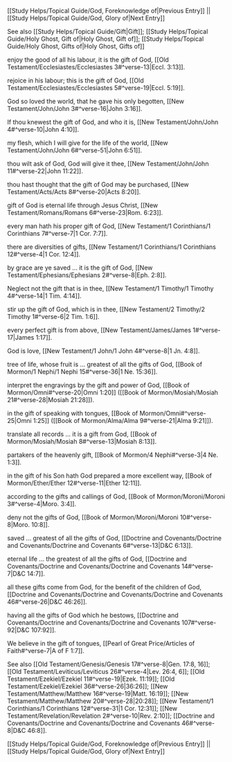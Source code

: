 [[Study Helps/Topical Guide/God, Foreknowledge of|Previous Entry]]  ||  [[Study Helps/Topical Guide/God, Glory of|Next Entry]]

 See also [[Study Helps/Topical Guide/Gift|Gift]]; [[Study Helps/Topical Guide/Holy Ghost, Gift of|Holy Ghost, Gift of]]; [[Study Helps/Topical Guide/Holy Ghost, Gifts of|Holy Ghost, Gifts of]]

 enjoy the good of all his labour, it is the gift of God, [[Old Testament/Ecclesiastes/Ecclesiastes 3#^verse-13|Eccl. 3:13]].

 rejoice in his labour; this is the gift of God, [[Old Testament/Ecclesiastes/Ecclesiastes 5#^verse-19|Eccl. 5:19]].

 God so loved the world, that he gave his only begotten, [[New Testament/John/John 3#^verse-16|John 3:16]].

 If thou knewest the gift of God, and who it is, [[New Testament/John/John 4#^verse-10|John 4:10]].

 my flesh, which I will give for the life of the world, [[New Testament/John/John 6#^verse-51|John 6:51]].

 thou wilt ask of God, God will give it thee, [[New Testament/John/John 11#^verse-22|John 11:22]].

 thou hast thought that the gift of God may be purchased, [[New Testament/Acts/Acts 8#^verse-20|Acts 8:20]].

 gift of God is eternal life through Jesus Christ, [[New Testament/Romans/Romans 6#^verse-23|Rom. 6:23]].

 every man hath his proper gift of God, [[New Testament/1 Corinthians/1 Corinthians 7#^verse-7|1 Cor. 7:7]].

 there are diversities of gifts, [[New Testament/1 Corinthians/1 Corinthians 12#^verse-4|1 Cor. 12:4]].

 by grace are ye saved ... it is the gift of God, [[New Testament/Ephesians/Ephesians 2#^verse-8|Eph. 2:8]].

 Neglect not the gift that is in thee, [[New Testament/1 Timothy/1 Timothy 4#^verse-14|1 Tim. 4:14]].

 stir up the gift of God, which is in thee, [[New Testament/2 Timothy/2 Timothy 1#^verse-6|2 Tim. 1:6]].

 every perfect gift is from above, [[New Testament/James/James 1#^verse-17|James 1:17]].

 God is love, [[New Testament/1 John/1 John 4#^verse-8|1 Jn. 4:8]].

 tree of life, whose fruit is ... greatest of all the gifts of God, [[Book of Mormon/1 Nephi/1 Nephi 15#^verse-36|1 Ne. 15:36]].

 interpret the engravings by the gift and power of God, [[Book of Mormon/Omni#^verse-20|Omni 1:20]] ([[Book of Mormon/Mosiah/Mosiah 21#^verse-28|Mosiah 21:28]]).

 in the gift of speaking with tongues, [[Book of Mormon/Omni#^verse-25|Omni 1:25]] ([[Book of Mormon/Alma/Alma 9#^verse-21|Alma 9:21]]).

 translate all records ... it is a gift from God, [[Book of Mormon/Mosiah/Mosiah 8#^verse-13|Mosiah 8:13]].

 partakers of the heavenly gift, [[Book of Mormon/4 Nephi#^verse-3|4 Ne. 1:3]].

 in the gift of his Son hath God prepared a more excellent way, [[Book of Mormon/Ether/Ether 12#^verse-11|Ether 12:11]].

 according to the gifts and callings of God, [[Book of Mormon/Moroni/Moroni 3#^verse-4|Moro. 3:4]].

 deny not the gifts of God, [[Book of Mormon/Moroni/Moroni 10#^verse-8|Moro. 10:8]].

 saved ... greatest of all the gifts of God, [[Doctrine and Covenants/Doctrine and Covenants/Doctrine and Covenants 6#^verse-13|D&C 6:13]].

 eternal life ... the greatest of all the gifts of God, [[Doctrine and Covenants/Doctrine and Covenants/Doctrine and Covenants 14#^verse-7|D&C 14:7]].

 all these gifts come from God, for the benefit of the children of God, [[Doctrine and Covenants/Doctrine and Covenants/Doctrine and Covenants 46#^verse-26|D&C 46:26]].

 having all the gifts of God which he bestows, [[Doctrine and Covenants/Doctrine and Covenants/Doctrine and Covenants 107#^verse-92|D&C 107:92]].

 We believe in the gift of tongues, [[Pearl of Great Price/Articles of Faith#^verse-7|A of F 1:7]].

 See also [[Old Testament/Genesis/Genesis 17#^verse-8|Gen. 17:8, 16]]; [[Old Testament/Leviticus/Leviticus 26#^verse-4|Lev. 26:4, 6]]; [[Old Testament/Ezekiel/Ezekiel 11#^verse-19|Ezek. 11:19]]; [[Old Testament/Ezekiel/Ezekiel 36#^verse-26|36:26]]; [[New Testament/Matthew/Matthew 16#^verse-19|Matt. 16:19]]; [[New Testament/Matthew/Matthew 20#^verse-28|20:28]]; [[New Testament/1 Corinthians/1 Corinthians 12#^verse-31|1 Cor. 12:31]]; [[New Testament/Revelation/Revelation 2#^verse-10|Rev. 2:10]]; [[Doctrine and Covenants/Doctrine and Covenants/Doctrine and Covenants 46#^verse-8|D&C 46:8]].

[[Study Helps/Topical Guide/God, Foreknowledge of|Previous Entry]]  ||  [[Study Helps/Topical Guide/God, Glory of|Next Entry]]